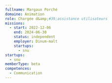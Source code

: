 ```yaml
---
fullname: Margaux Porché
domaine: Animation
role: Chargée d&amp;#39;assistance utilisateurs
missions:
  - start: 2022-12-06
    end: 2024-06-30
    status: independent
    employer: Dinum-malt
    startups:
      - snu
startups:
  - snu
memberType: beta
competences:
  - Communication
---
```

